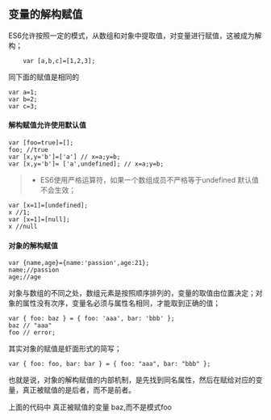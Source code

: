 ## 变量的解构赋值

ES6允许按照一定的模式，从数组和对象中提取值，对变量进行赋值，这被成为解构；

```
    var [a,b,c]=[1,2,3];
```
同下面的赋值是相同的
```
var a=1;
var b=2;
var c=3;
```
#### 解构赋值允许使用默认值
```
var [foo=true]=[];
foo; //true
var [x,y='b']=['a'] // x=a;y=b;
var [x,y='b']= ['a',undefined]; // x=a;y=b;
```
> * ES6使用严格运算符，如果一个数组成员不严格等于undefined 默认值不会生效；

```
var [x=1]=[undefined];
x //1;
var [x=1]=[null];
x //null

```
#### 对象的解构赋值
```
var {name,age}={name:'passion',age:21};
name;//passion
age;//age
```
对象与数组的不同之处，数组元素是按照顺序排列的，变量的取值由位置决定；对象的属性没有次序，变量名必须与属性名相同，才能取到正确的值；
```
var { foo: baz } = { foo: 'aaa', bar: 'bbb' };
baz // "aaa"
foo // error;
```
其实对象的赋值是虾面形式的简写；
```
var { foo: foo, bar: bar } = { foo: "aaa", bar: "bbb" };
```
也就是说，对象的解构赋值的内部机制，是先找到同名属性，然后在赋给对应的变量，真正被赋值的是后者，而不是前者。

上面的代码中 真正被赋值的变量 baz,而不是模式foo
